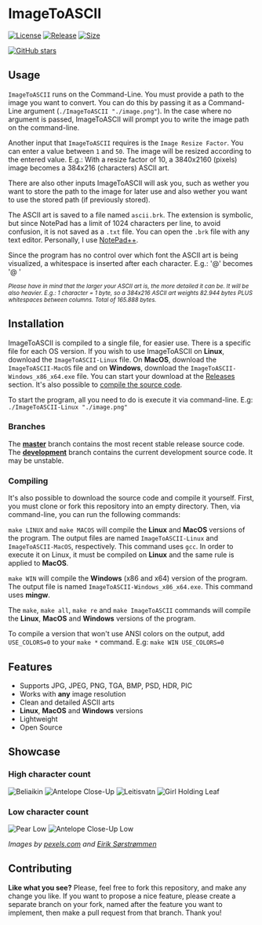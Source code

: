 # ImageToASCII

[![License](https://img.shields.io/github/license/brhaka/ImageToASCII?style=for-the-badge)](https://github.com/brhaka/ImageToASCII/blob/master/LICENSE)
[![Release](https://img.shields.io/github/v/release/brhaka/ImageToASCII?color=%234DC820&style=for-the-badge)](https://github.com/brhaka/ImageToASCII)
[![Size](https://img.shields.io/github/languages/code-size/brhaka/ImageToASCII?style=for-the-badge)](https://github.com/brhaka/ImageToASCII)

[![GitHub stars](https://img.shields.io/github/stars/brhaka/ImageToASCII.svg?style=social&label=Star)](https://github.com/brhaka/ImageToASCII)

## Usage

`ImageToASCII` runs on the Command-Line.
You must provide a path to the image you want to convert. You can do this by passing it as a Command-Line argument (`./ImageToASCII "./image.png"`). In the case where no argument is passed, ImageToASCII will prompt you to write the image path on the command-line.

Another input that `ImageToASCII` requires is the `Image Resize Factor`. You can enter a value between `1` and `50`. The image will be resized according to the entered value. E.g.: With a resize factor of 10, a 3840x2160 (pixels) image becomes a 384x216 (characters) ASCII art.

There are also other inputs ImageToASCII will ask you, such as wether you want to store the path to the image for later use and also wether you want to use the stored path (if previously stored).

The ASCII art is saved to a file named `ascii.brk`. The extension is symbolic, but since NotePad has a limit of 1024 characters per line, to avoid confusion, it is not saved as a `.txt` file. You can open the `.brk` file with any text editor. Personally, I use [NotePad++](https://github.com/notepad-plus-plus/notepad-plus-plus).

Since the program has no control over which font the ASCII art is being visualized, a whitespace is inserted after each character. E.g.: '@' becomes '@ '

<sub>*Please have in mind that the larger your ASCII art is, the more detailed it can be. It will be also heavier. E.g.: 1 character = 1 byte, so a 384x216 ASCII art weights 82.944 bytes PLUS whitespaces between columns. Total of 165.888 bytes.*</sup>

## Installation

ImageToASCII is compiled to a single file, for easier use. There is a specific file for each OS version. If you wish to use ImageToASCII on **Linux**, download the `ImageToASCII-Linux` file. On **MacOS**, download the `ImageToASCII-MacOS` file and on **Windows**, download the `ImageToASCII-Windows_x86_x64.exe` file. You can start your download at the [Releases](https://github.com/brhaka/ImageToASCII/releases) section. It's also possible to [compile the source code](https://github.com/brhaka/ImageToASCII#compiling).

To start the program, all you need to do is execute it via command-line. E.g: `./ImageToASCII-Linux "./image.png"`

### Branches

The **[master](https://github.com/brhaka/ImageToASCII/tree/master)** branch contains the most recent stable release source code. The **[development](https://github.com/brhaka/ImageToASCII/tree/development)** branch contains the current development source code. It may be unstable.

### Compiling

It's also possible to download the source code and compile it yourself. First, you must clone or fork this repository into an empty directory. Then, via command-line, you can run the following commands:

`make LINUX` and `make MACOS` will compile the **Linux** and **MacOS** versions of the program. The output files are named `ImageToASCII-Linux` and `ImageToASCII-MacOS`, respectively. This command uses `gcc`. In order to execute it on Linux, it must be compiled on **Linux** and the same rule is applied to **MacOS**.

`make WIN` will compile the **Windows** (x86 and x64) version of the program. The output file is named `ImageToASCII-Windows_x86_x64.exe`. This command uses **mingw**.

The `make`, `make all`, `make re` and `make ImageToASCII` commands will compile the **Linux**, **MacOS** and **Windows** versions of the program.

To compile a version that won't use ANSI colors on the output, add `USE_COLORS=0` to your `make *` command. E.g: `make WIN USE_COLORS=0`

## Features

* Supports JPG, JPEG, PNG, TGA, BMP, PSD, HDR, PIC
* Works with **any** image resolution
* Clean and detailed ASCII arts
* **Linux**, **MacOS** and **Windows** versions
* Lightweight
* Open Source

## Showcase

### High character count

![Beliaikin](https://user-images.githubusercontent.com/32342284/114232473-d7752700-9973-11eb-9889-dc30f1bb69d8.jpg)
![Antelope Close-Up](https://user-images.githubusercontent.com/32342284/114233077-b2cd7f00-9974-11eb-932e-b95f23102268.jpg)
![Leitisvatn](https://user-images.githubusercontent.com/32342284/114232421-c5938400-9973-11eb-8f8b-ac16a543ade0.jpg)
![Girl Holding Leaf](https://user-images.githubusercontent.com/32342284/114232397-b90f2b80-9973-11eb-9958-1dd4f8296875.jpg)

### Low character count

![Pear Low](https://user-images.githubusercontent.com/32342284/114232801-5d916d80-9974-11eb-88f5-a94218a8a622.jpg)
![Antelope Close-Up Low](https://user-images.githubusercontent.com/32342284/114232569-f673b900-9973-11eb-874c-675369ebe6ea.jpg)

*Images by [pexels.com](https://www.pexels.com/collections/imagetoascii-vk9vgay/) and [Eirik Sørstrømmen](https://500px.com/photo/122484453/the-cliffs-of-leitisvatn-by-eirik-sorstrommen)*

## Contributing
**Like what you see?** Please, feel free to fork this repository, and make any change you like. If you
want to propose a nice feature, please create a separate branch on your fork,
named after the feature you want to implement, then make a pull request from that
branch. Thank you!
